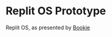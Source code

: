 # Replit OS Prototype

Replit OS, as presented by [Bookie](https://twitter.com/TheBookie0/status/1549950512233078786)
